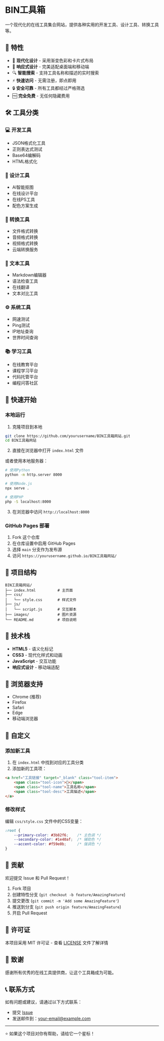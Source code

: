 # BIN工具箱

一个现代化的在线工具集合网站，提供各种实用的开发工具、设计工具、转换工具等。

## 🌟 特性

- 🎨 **现代化设计** - 采用渐变色彩和卡片式布局
- 📱 **响应式设计** - 完美适配桌面端和移动端
- 🔍 **智能搜索** - 支持工具名称和描述的实时搜索
- ⚡ **快速访问** - 无需注册，即点即用
- 🔒 **安全可靠** - 所有工具都经过严格筛选
- 🆓 **完全免费** - 无任何隐藏费用

## 🛠️ 工具分类

### 💻 开发工具
- JSON格式化工具
- 正则表达式测试
- Base64编解码
- HTML格式化

### 🎨 设计工具
- AI智能抠图
- 在线设计平台
- 在线PS工具
- 配色方案生成

### 🔄 转换工具
- 文件格式转换
- 音频格式转换
- 视频格式转换
- 云端转换服务

### 📝 文本工具
- Markdown编辑器
- 语法检查工具
- 在线翻译
- 文本对比工具

### ⚙️ 系统工具
- 网速测试
- Ping测试
- IP地址查询
- 世界时间查询

### 📚 学习工具
- 在线教育平台
- 课程学习平台
- 代码托管平台
- 编程问答社区

## 🚀 快速开始

### 本地运行

1. 克隆项目到本地
```bash
git clone https://github.com/yourusername/BIN工具箱网站.git
cd BIN工具箱网站
```

2. 直接在浏览器中打开 `index.html` 文件

或者使用本地服务器：
```bash
# 使用Python
python -m http.server 8000

# 使用Node.js
npx serve .

# 使用PHP
php -S localhost:8000
```

3. 在浏览器中访问 `http://localhost:8000`

### GitHub Pages 部署

1. Fork 这个仓库
2. 在仓库设置中启用 GitHub Pages
3. 选择 `main` 分支作为发布源
4. 访问 `https://yourusername.github.io/BIN工具箱网站/`

## 📁 项目结构

```
BIN工具箱网站/
├── index.html          # 主页面
├── css/
│   └── style.css       # 样式文件
├── js/
│   └── script.js       # 交互脚本
├── images/             # 图片资源
└── README.md           # 项目说明
```

## 🎨 技术栈

- **HTML5** - 语义化标记
- **CSS3** - 现代化样式和动画
- **JavaScript** - 交互功能
- **响应式设计** - 移动端适配

## 📱 浏览器支持

- Chrome (推荐)
- Firefox
- Safari
- Edge
- 移动端浏览器

## 🔧 自定义

### 添加新工具

1. 在 `index.html` 中找到对应的工具分类
2. 添加新的工具项：

```html
<a href="工具链接" target="_blank" class="tool-item">
    <span class="tool-icon">🔧</span>
    <span class="tool-name">工具名称</span>
    <span class="tool-desc">工具描述</span>
</a>
```

### 修改样式

编辑 `css/style.css` 文件中的CSS变量：

```css
:root {
    --primary-color: #3b82f6;    /* 主色调 */
    --secondary-color: #1e40af;  /* 辅助色 */
    --accent-color: #f59e0b;     /* 强调色 */
}
```

## 🤝 贡献

欢迎提交 Issue 和 Pull Request！

1. Fork 项目
2. 创建特性分支 (`git checkout -b feature/AmazingFeature`)
3. 提交更改 (`git commit -m 'Add some AmazingFeature'`)
4. 推送到分支 (`git push origin feature/AmazingFeature`)
5. 开启 Pull Request

## 📄 许可证

本项目采用 MIT 许可证 - 查看 [LICENSE](LICENSE) 文件了解详情

## 🙏 致谢

感谢所有优秀的在线工具提供商，让这个工具箱成为可能。

## 📞 联系方式

如有问题或建议，请通过以下方式联系：

- 提交 [Issue](https://github.com/yourusername/BIN工具箱网站/issues)
- 发送邮件到：your-email@example.com

---

⭐ 如果这个项目对你有帮助，请给它一个星标！
